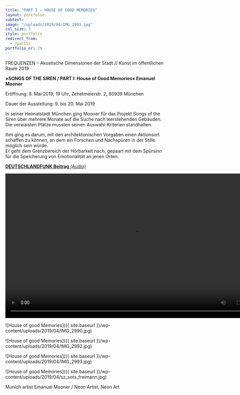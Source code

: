 ```yaml
---
title: "PART I – HOUSE OF GOOD MEMORIES"
layout: portfolio
subtext: 
image: "/uploads/2019/04/IMG_2993.jpg"
col_size: 3
style: portfolio
redirect_from:
  - /part1/
portfolio_nr: 29
---
```

FREQUENZEN – Akustische Dimensionen der Stadt // Kunst im öffentlichen Raum 2019

**»SONGS OF THE SIREN / PART I: House of Good Memories« Emanuel Mooner**

Eröffnung: 8. Mai 2019, 19 Uhr, Zehetmeierstr. 2, 80939 München  

Dauer der Ausstellung: 9. bis 20. Mai 2019

In seiner Heimatstadt München ging Mooner für das Projekt Songs of the Siren über mehrere Monate auf die Suche nach leerstehenden Gebäuden. Die verwaisten Plätze mussten seinen Auswahl-Kriterien standhalten.  

Ihm ging es darum, mit den architektonischen Vorgaben einen Aktionsort schaffen zu können, an dem ein Forschen und Nachspüren in der Stille möglich sein würde.  
Er geht dem Grenzbereich der Hörbarkeit nach, gepaart mit dem Spürsinn für die Speicherung von Emotionalität an jenen Orten.


[**DEUTSCHLANDFUNK Beitrag** (Audio)](https://www.deutschlandfunk.de/kunstprojekt-songs-of-the-siren-emotionen-im-leerstand.807.de.html?dram:article_id=448063)

<video width="800" height="450" controls>
  <source src="{{ site.baseurl }}/uploads/2019/04/sots1_film_web_small.mp4" type="video/mp4">
Your browser does not support the video tag.
</video>

![House of good Memories]({{ site.baseurl }}/wp-content/uploads/2019/04/IMG_2990.jpg)

![House of good Memories]({{ site.baseurl }}/wp-content/uploads/2019/04/IMG_2992.jpg)

![House of good Memories]({{ site.baseurl }}/wp-content/uploads/2019/04/IMG_2993.jpg)

![House of good Memories]({{ site.baseurl }}/wp-content/uploads/2019/04/sz_sots_freimann.jpg)

Munich artist Emanuel Mooner / Neon Artist, Neon Art